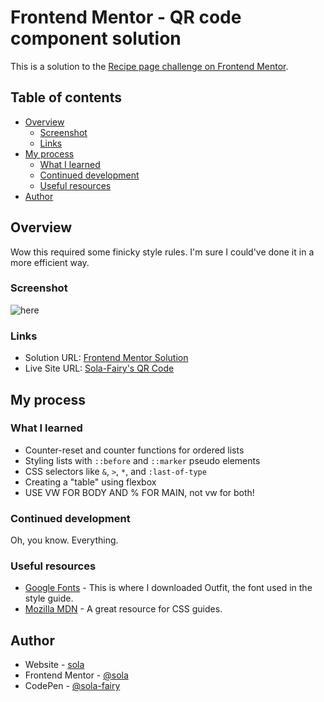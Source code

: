 # Frontend Mentor - QR code component solution

This is a solution to the [Recipe page challenge on Frontend Mentor](https://www.frontendmentor.io/challenges/qr-code-component-iux_sIO_H). 

## Table of contents

- [Overview](#overview)
  - [Screenshot](#screenshot)
  - [Links](#links)
- [My process](#my-process)
  - [What I learned](#what-i-learned)
  - [Continued development](#continued-development)
  - [Useful resources](#useful-resources)
- [Author](#author)

## Overview

Wow this required some finicky style rules. I'm sure I could've done it in a more efficient way.

### Screenshot

![here](URL "here")

### Links

- Solution URL: [Frontend Mentor Solution](https://www.frontendmentor.io/solutions/qr-code-using-css-flexbox-fGQX9xHg6O)
- Live Site URL: [Sola-Fairy's QR Code](https://sola-fairy.github.io/qr-code/)

## My process

### What I learned

* Counter-reset and counter functions for ordered lists
* Styling lists with ```::before``` and ```::marker``` pseudo elements
* CSS selectors like ```&```, ```>```, ```*```, and ```:last-of-type```
* Creating a "table" using flexbox
* USE VW FOR BODY AND % FOR MAIN, not vw for both!

### Continued development

Oh, you know. Everything.

### Useful resources

- [Google Fonts](https://fonts.google.com) - This is where I downloaded Outfit, the font used in the style guide.
- [Mozilla MDN](https://developer.mozilla.org/en-US/docs/Web/CSS) - A great resource for CSS guides.

## Author

- Website - [sola](http://sola-fairy.garden)
- Frontend Mentor - [@sola](https://www.frontendmentor.io/profile/sola)
- CodePen - [@sola-fairy](codepen.io/sola-fairy)

